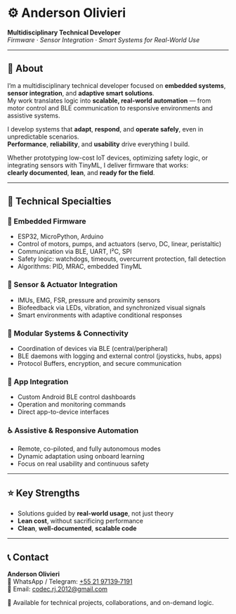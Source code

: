 # ⚙️ Anderson Olivieri  
**Multidisciplinary Technical Developer**  
*Firmware · Sensor Integration · Smart Systems for Real-World Use*

---

## 🧠 About

I’m a multidisciplinary technical developer focused on **embedded systems**, **sensor integration**, and **adaptive smart solutions**.  
My work translates logic into **scalable, real-world automation** — from motor control and BLE communication to responsive environments and assistive systems.

I develop systems that **adapt**, **respond**, and **operate safely**, even in unpredictable scenarios.  
**Performance**, **reliability**, and **usability** drive everything I build.

Whether prototyping low-cost IoT devices, optimizing safety logic, or integrating sensors with TinyML, I deliver firmware that works:  
**clearly documented**, **lean**, and **ready for the field**.

---

## 🧰 Technical Specialties

### 🔧 Embedded Firmware
- ESP32, MicroPython, Arduino
- Control of motors, pumps, and actuators (servo, DC, linear, peristaltic)
- Communication via BLE, UART, I²C, SPI
- Safety logic: watchdogs, timeouts, overcurrent protection, fall detection
- Algorithms: PID, MRAC, embedded TinyML

### 📡 Sensor & Actuator Integration
- IMUs, EMG, FSR, pressure and proximity sensors
- Biofeedback via LEDs, vibration, and synchronized visual signals
- Smart environments with adaptive conditional responses

### 🧩 Modular Systems & Connectivity
- Coordination of devices via BLE (central/peripheral)
- BLE daemons with logging and external control (joysticks, hubs, apps)
- Protocol Buffers, encryption, and secure communication

### 📱 App Integration
- Custom Android BLE control dashboards
- Operation and monitoring commands
- Direct app-to-device interfaces

### ♿ Assistive & Responsive Automation
- Remote, co-piloted, and fully autonomous modes
- Dynamic adaptation using onboard learning
- Focus on real usability and continuous safety

---

## ⭐ Key Strengths
- Solutions guided by **real-world usage**, not just theory
- **Lean cost**, without sacrificing performance
- **Clean**, **well-documented**, **scalable code**

---

## 📞 Contact

**Anderson Olivieri**  
📱 WhatsApp / Telegram: [+55 21 97139‑7191](https://wa.me/5521971397191)  
📧 Email: [codec.rj.2012@gmail.com](mailto:codec.rj.2012@gmail.com)  

🧩 Available for technical projects, collaborations, and on-demand logic.

